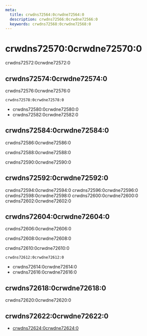 ```yaml
---
meta:
  title: crwdns72564:0crwdne72564:0
  description: crwdns72566:0crwdne72566:0
  keywords: crwdns72568:0crwdne72568:0
---
```


# crwdns72570:0crwdne72570:0
crwdns72572:0crwdne72572:0

<entry-ad />

## crwdns72574:0crwdne72574:0
crwdns72576:0crwdne72576:0

`crwdns72578:0crwdne72578:0`
- crwdns72580:0crwdne72580:0
- crwdns72582:0crwdne72582:0


## crwdns72584:0crwdne72584:0
crwdns72586:0crwdne72586:0

  crwdns72588:0crwdne72588:0

  crwdns72590:0crwdne72590:0

## crwdns72592:0crwdne72592:0
crwdns72594:0crwdne72594:0
<alert type="success">crwdns72596:0crwdne72596:0</alert>
<alert type="info">crwdns72598:0crwdne72598:0</alert>
<alert type="warning">crwdns72600:0crwdne72600:0</alert>
<alert type="error">crwdns72602:0crwdne72602:0</alert>

## crwdns72604:0crwdne72604:0
crwdns72606:0crwdne72606:0

  crwdns72608:0crwdne72608:0

  crwdns72610:0crwdne72610:0

  `crwdns72612:0crwdne72612:0`
  - crwdns72614:0crwdne72614:0
  - crwdns72616:0crwdne72616:0

## crwdns72618:0crwdne72618:0
crwdns72620:0crwdne72620:0

## crwdns72622:0crwdne72622:0
  - [crwdns72624:0crwdne72624:0]()

<doc-footer />
